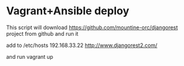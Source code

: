 Vagrant+Ansible deploy
=========
This script will download https://github.com/mountine-orc/djangorest project from github and run it

add to /etc/hosts 
192.168.33.22 http://www.djangorest2.com/

and run 
vagrant up

